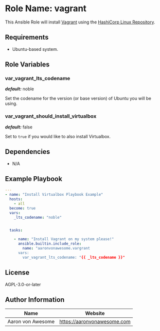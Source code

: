 # Role Name: vagrant

This Ansible Role will install [Vagrant](https://www.vagrantup.com/) using the [HashiCorp Linux Repository](https://www.hashicorp.com/blog/announcing-the-hashicorp-linux-repository).

## Requirements

- Ubuntu-based system.

## Role Variables

### var_vagrant_lts_codename

***default:*** noble

Set the codename for the version (or base version) of Ubuntu you will be using.

### var_vagrant_should_install_virtualbox

***default:*** false

Set to `true` if you would like to also install Virtualbox.

## Dependencies

- N/A

## Example Playbook

```yaml
---
- name: "Install Virtualbox Playbook Example"
  hosts:
    - all
  become: true
  vars:
    _lts_codename: "noble"


  tasks:

    - name: "Install Vagrant on my system please!"
      ansible.builtin.include_role:
        name: "aaronvonawesome.vargrant
      vars:
        var_vagrant_lts_codename: "{{ _lts_codename }}"
```

## License

AGPL-3.0-or-later

## Author Information

| Name | Website |
| --  | -- |
| Aaron von Awesome | https://aaronvonawesome.com |
